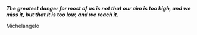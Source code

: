 _**The greatest danger for most of us is not that our aim is too high, and we miss it, but that it is too low, and we reach it.**_

Michelangelo